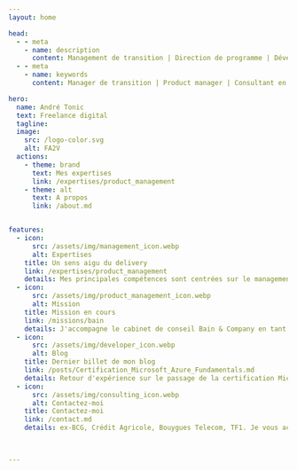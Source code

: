 ```yaml
---
layout: home

head:
  - - meta
    - name: description
      content: Management de transition | Direction de programme | Développement Produit | Conseil en transformation digitale | Ingénierie logicielle 
  - - meta
    - name: keywords
      content: Manager de transition | Product manager | Consultant en transformation digitale | Directeur de programme | Directeur de projet 

hero:
  name: André Tonic
  text: Freelance digital
  tagline: 
  image:
    src: /logo-color.svg
    alt: FA2V
  actions:
    - theme: brand
      text: Mes expertises
      link: /expertises/product_management
    - theme: alt
      text: A propos
      link: /about.md


features:
  - icon: 
      src: /assets/img/management_icon.webp
      alt: Expertises
    title: Un sens aigu du delivery
    link: /expertises/product_management
    details: Mes principales compétences sont centrées sur le management d'équipes technologiques, la direction de projet transverse et la transformation digitale à l'échelle
  - icon: 
      src: /assets/img/product_management_icon.webp
      alt: Mission
    title: Mission en cours
    link: /missions/bain 
    details: J'accompagne le cabinet de conseil Bain & Company en tant que Senior Advisor.
  - icon: 
      src: /assets/img/developer_icon.webp
      alt: Blog
    title: Dernier billet de mon blog
    link: /posts/Certification_Microsoft_Azure_Fundamentals.md
    details: Retour d'expérience sur le passage de la certification Microsoft Azure fundamentals (connaissances de base sur les concepts du cloud, les services Azure de base, ainsi que les fonctionnalités et outils de gestion et de gouvernance d’Azure).
  - icon: 
      src: /assets/img/consulting_icon.webp
      alt: Contactez-moi
    title: Contactez-moi
    link: /contact.md 
    details: ex-BCG, Crédit Agricole, Bouygues Telecom, TF1. Je vous accompagne dans votre transformation digitale en tant que Manager de Transition, Product Manager et Consultant Senior.
  


---
```


